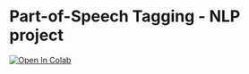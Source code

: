 # Part-of-Speech Tagging - NLP project


[![Open In Colab](https://colab.research.google.com/assets/colab-badge.svg)](https://colab.research.google.com/github/younik/pos-tagging/blob/main/pos-tagging/pos-tagging.ipynb)
